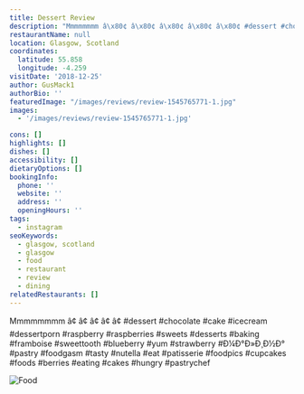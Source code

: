 ```yaml
---
title: Dessert Review
description: "Mmmmmmmm â\x80¢ â\x80¢ â\x80¢ â\x80¢ â\x80¢ #dessert #chocolate #cake #icecream #dessertporn #raspberry #raspberries #sweets #desserts #baking #framboise #sweettooth #blueberry #yum #strawberry #"
restaurantName: null
location: Glasgow, Scotland
coordinates:
  latitude: 55.858
  longitude: -4.259
visitDate: '2018-12-25'
author: GusMack1
authorBio: ''
featuredImage: "/images/reviews/review-1545765771-1.jpg"
images:
  - '/images/reviews/review-1545765771-1.jpg'

cons: []
highlights: []
dishes: []
accessibility: []
dietaryOptions: []
bookingInfo:
  phone: ''
  website: ''
  address: ''
  openingHours: ''
tags:
  - instagram
seoKeywords:
  - glasgow, scotland
  - glasgow
  - food
  - restaurant
  - review
  - dining
relatedRestaurants: []
---
```


Mmmmmmmm
â¢
â¢
â¢
â¢
â¢
#dessert #chocolate #cake #icecream #dessertporn #raspberry #raspberries #sweets #desserts #baking #framboise #sweettooth #blueberry #yum #strawberry #Ð¼Ð°Ð»Ð¸Ð½Ð° #pastry #foodgasm #tasty #nutella #eat #patisserie #foodpics #cupcakes #foods #berries #eating #cakes #hungry #pastrychef

![Food](/images/reviews/review-1545765771-1.jpg)
